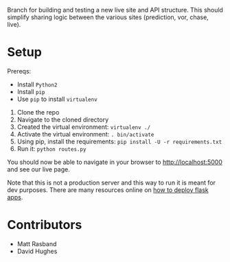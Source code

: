 Branch for building and testing a new live site and API structure.  This should simplify sharing logic between the various sites (prediction, vor, chase, live).

# Setup

Prereqs:

* Install `Python2`
* Install `pip`
* Use `pip` to install `virtualenv`

1. Clone the repo
2. Navigate to the cloned directory
3. Created the virtual environment: `virtualenv ./`
4. Activate the virtual environment: `. bin/activate`
5. Using pip, install the requirements: `pip install -U -r requirements.txt`
6. Run it: `python routes.py`

You should now be able to navigate in your browser to [http://localhost:5000](http://localhost:5000) and see our live page.

Note that this is not a production server and this way to run it is meant for dev purposes. There are many resources online on [how to deploy flask apps](http://flask.pocoo.org/docs/deploying/).

# Contributors

* Matt Rasband
* David Hughes
